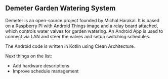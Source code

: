 ## Demeter Garden Watering System

Demeter is an open-source project founded by Michal Harakal. It is based on a Raspberry PI with Android Things image and a relay board attached, which controls water valves for garden watering. An Android App is used to connect via LAN and steer the valves and setup switching schedules.

The Android code is written in Kotlin using Clean Architecture.

Next things on the list:
- Add hardware descriptions
- Improve schedule management

